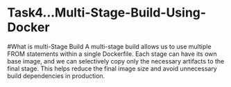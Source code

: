 # Task4...Multi-Stage-Build-Using-Docker

#What is multi-Stage Build
A multi-stage build allows us to use multiple FROM statements within a single Dockerfile. Each stage can have its own base image, and we can selectively copy only the necessary artifacts to the final stage. This helps reduce the final image size and avoid unnecessary build dependencies in production.
